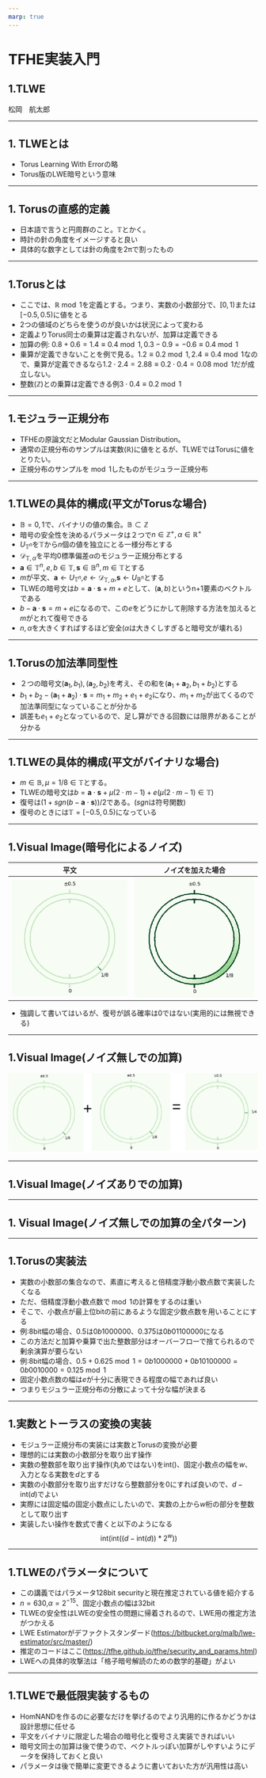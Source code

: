 ```yaml
---
marp: true
---
```

<!-- 
theme: default
size: 16:9
paginate: true
footer : ![](../image/ccbysa.png) [licence](https://creativecommons.org/licenses/by-sa/4.0/)
style: |
  h1, h2, h3, h4, h5, header, footer {
        color: white;
    }
  section {
    background-color: #505050;
    color:white
  }
  table{
      color:black
  }
  code{
    color:black
  }
-->

<!-- page_number: true -->

# TFHE実装入門

## 1.TLWE

松岡　航太郎

---

## 1. TLWEとは

- Torus Learning With Errorの略
- Torus版のLWE暗号という意味

---

## 1. Torusの直感的定義

- 日本語で言うと円周群のこと。$\mathbb{T}$とかく。
- 時計の針の角度をイメージすると良い
- 具体的な数字としては針の角度を2πで割ったもの

---

## 1.Torusとは

- ここでは、$\mathbb{R} \bmod 1$を定義とする。つまり、実数の小数部分で、$[0,1)$または$[-0.5,0.5)$に値をとる
- 2つの値域のどちらを使うのが良いかは状況によって変わる
- 定義よりTorus同士の乗算は定義されないが、加算は定義できる
- 加算の例: $0.8+0.6=1.4≡0.4 \bmod 1,0.3-0.9=-0.6 ≡ 0.4 \bmod 1$
- 乗算が定義できないことを例で見る。$1.2≡0.2 \bmod 1,2.4≡0.4 \bmod 1$なので、乗算が定義できるなら$1.2⋅ 2.4=2.88≡0.2⋅0.4=0.08\bmod 1$だが成立しない。
- 整数($\mathbb{Z}$)との乗算は定義できる例$3⋅ 0.4≡ 0.2 \bmod 1$

---

## 1.モジュラー正規分布

- TFHEの原論文だとModular Gaussian Distribution。
- 通常の正規分布のサンプルは実数($\mathbb{R}$)に値をとるが、TLWEではTorusに値をとりたい。
- 正規分布のサンプルを$\bmod 1$したものがモジュラー正規分布

---

## 1.TLWEの具体的構成(平文がTorusな場合)

- $\mathbb{B}={0,1}$で、バイナリの値の集合。$\mathbb{B}⊂ \mathbb{Z}$
- 暗号の安全性を決めるパラメータは２つで$n∈\mathbb{Z}^+,α∈\mathbb{R}^+$
- $U_{\mathbb{T}^n}$を$\mathbb{T}$から$n$個の値を独立にとる一様分布とする
- $\mathcal{D}_{\mathbb{T},α}$を平均$0$標準偏差$α$のモジュラー正規分布とする
- $\mathbf{a}∈ \mathbb{T}^n, e,b∈ \mathbb{T}, \mathbf{s}∈ \mathbb{B}^n,m∈ \mathbb{T}$とする
- $m$が平文、$\mathbf{a}←U_{\mathbb{T}^n}$,$e←\mathcal{D}_{\mathbb{T},α}$,$\mathbf{s}←U_{\mathbb{B}^n}$とする
- TLWEの暗号文は$b=\mathbf{a}⋅ \mathbf{s}+ m +e$として、$(\mathbf{a},b)$というn+1要素のベクトルである
- $b-\mathbf{a}⋅\mathbf{s}=m+e$になるので、この$e$をどうにかして削除する方法を加えると$m$がとれて復号できる
- $n,α$を大きくすればするほど安全($α$は大きくしすぎると暗号文が壊れる)

---

## 1.Torusの加法準同型性

- ２つの暗号文$(\mathbf{a}_1,b_1),(\mathbf{a}_2,b_2)$を考え、その和を$(\mathbf{a}_1+\mathbf{a}_2,b_1+b_2)$とする
- $b_1+b_2-(\mathbf{a}_1+\mathbf{a}_2)⋅\mathbf{s}=m_1+m_2+e_1+e_2$になり、$m_1+m_2$が出てくるので加法準同型になっていることが分かる
- 誤差も$e_1+e_2$となっているので、足し算ができる回数には限界があることが分かる

---

## 1.TLWEの具体的構成(平文がバイナリな場合)

- $m∈ \mathbb{B},μ=1/8\in\mathbb{T}$とする。
- TLWEの暗号文は$b=\mathbf{a}⋅ \mathbf{s}+μ(2⋅ m-1)+e(μ(2⋅ m-1)∈\mathbb{T})$
- 復号は$(1+\mathit{sgn}(b-\mathbf{a}\cdot\mathbf{s}))/2$である。($\mathit{sgn}$は符号関数)
- 復号のときには$\mathbb{T}=[-0.5,0.5)$になっている

---

## 1.Visual Image(暗号化によるノイズ)

|平文|ノイズを加えた場合|
|---|---|
|![](../image/ringwonoise.png)|![](../image/ringwithnoise.png)|

- 強調して書いてはいるが、復号が誤る確率は0ではない(実用的には無視できる)

---

## 1.Visual Image(ノイズ無しでの加算)

![](../image/addformulawonoise.png)

---

## 1.Visual Image(ノイズありでの加算)

---

## 1. Visual Image(ノイズ無しでの加算の全パターン)

---

## 1.Torusの実装法

- 実数の小数部の集合なので、素直に考えると倍精度浮動小数点数で実装したくなる
- ただ、倍精度浮動小数点数で$\bmod 1$の計算をするのは重い
- そこで、小数点が最上位bitの前にあるような固定少数点数を用いることにする
- 例:8bit幅の場合、$0.5$は$0b1000000$、$0.375$は$0b01100000$になる
- この方法だと加算や乗算で出た整数部分はオーバーフローで捨てられるので剰余演算が要らない
- 例:8bit幅の場合、$0.5+0.625 \bmod 1=0b1000000+0b10100000=0b0010000=0.125 \bmod 1$
- 固定小数点数の幅は$e$が十分に表現できる程度の幅であれば良い
- つまりモジュラー正規分布の分散によって十分な幅が決まる

---

## 1.実数とトーラスの変換の実装

- モジュラー正規分布の実装には実数とTorusの変換が必要
- 理想的には実数の小数部分を取り出す操作
- 実数の整数部を取り出す操作(丸めではない)を$\mathrm{int}()$、固定小数点の幅を$w$、入力となる実数を$d$とする
- 実数の小数部分を取り出すだけなら整数部分を0にすれば良いので、$d-\mathrm{int}(d)$でよい
- 実際には固定幅の固定小数点にしたいので、実数の上から$w$桁の部分を整数として取り出す
- 実装したい操作を数式で書くと以下のようになる
$$
\mathrm{int}(\mathrm{int}((d-\mathrm{int}(d))*2^w))
$$

---

## 1.TLWEのパラメータについて

- この講義ではパラメータ128bit securityと現在推定されている値を紹介する
- $n=630$,$α=2^{-15}$、固定小数点の幅は32bit
- TLWEの安全性はLWEの安全性の問題に帰着されるので、LWE用の推定方法がつかえる
- LWE Estimatorがデファクトスタンダード(https://bitbucket.org/malb/lwe-estimator/src/master/)
- 推定のコードはここ(https://tfhe.github.io/tfhe/security_and_params.html)
- LWEへの具体的攻撃法は「格子暗号解読のための数学的基礎」がよい

---

## 1.TLWEで最低限実装するもの

- HomNANDを作るのに必要なだけを挙げるのでより汎用的に作るかどうかは設計思想に任せる
- 平文をバイナリに限定した場合の暗号化と復号さえ実装できればいい
- 暗号文同士の加算は後で使うので、ベクトルっぽい加算がしやすいようにデータを保持しておくと良い
- パラメータは後で簡単に変更できるように書いておいた方が汎用性は高い

